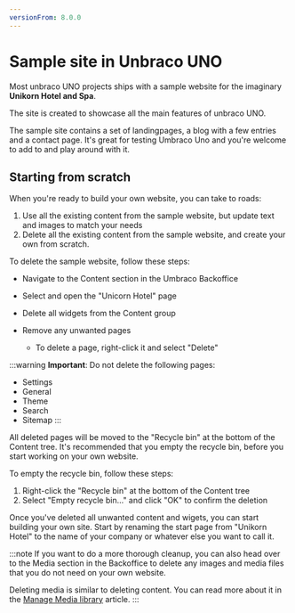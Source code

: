```yaml
---
versionFrom: 8.0.0
---
```


# Sample site in Unbraco UNO

Most unbraco UNO projects ships with a sample website for the imaginary **Unikorn Hotel and Spa**.


The site is created to showcase all the main features of unbraco UNO.

The sample site contains a set of landingpages, a blog with a few entries and a contact page. It's great for testing Umbraco Uno and you're welcome to add to and play around with it.

## Starting from scratch

When you're ready to build your own website, you can take to roads:

1. Use all the existing content from the sample website, but update text and images to match your needs
2. Delete all the existing content from the sample website, and create your own from scratch.

To delete the sample website, follow these steps:

* Navigate to the Content section in the Umbraco Backoffice
* Select and open the "Unicorn Hotel" page
* Delete all widgets from the Content group



* Remove any unwanted pages
  * To delete a page, right-click it and select "Delete"

:::warning
**Important**: Do not delete the following pages:

* Settings
* General
* Theme
* Search
* Sitemap
:::

All deleted pages will be moved to the "Recycle bin" at the bottom of the Content tree. It's recommended that you empty the recycle bin, before you start working on your own website.

To empty the recycle bin, follow these steps:

1. Right-click the "Recycle bin" at the bottom of the Content tree
2. Select "Empty recycle bin..." and click "OK" to confirm the deletion

Once you've deleted all unwanted content and wigets, you can start building your own site. Start by renaming the start page from "Unikorn Hotel" to the name of your company or whatever else you want to call it.

:::note
If you want to do a more thorough cleanup, you can also head over to the Media section in the Backoffice to delete any images and media files that you do not need on your own website.

Deleting media is similar to deleting content. You can read more about it in the [Manage Media library](../../Creating-Content/Manage-Media-library) article.
:::

